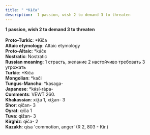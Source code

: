 ```yaml
---
title: " *Kɨča"
description:  1 passion, wish 2 to demand 3 to threaten
---
```

<p data-pagefind-weight="0.5">
<strong> 1 passion, wish 2 to demand 3 to threaten</strong><br><br>
<strong>Proto-Turkic</strong>:  *Kɨča<br>
<strong>Altaic etymology</strong>:  Altaic etymology<br>
<strong> Proto-Altaic</strong>:  *káče<br>
<strong>Nostratic</strong>:  Nostratic<br>
<strong>Russian meaning</strong>:  1 страсть, желание 2 настойчиво требовать 3 угрожать<br>
<strong>Turkic</strong>:  *Kɨča<br>
<strong>Mongolian</strong>:  *kači<br>
<strong>Tungus-Manchu</strong>:  *kasaga-<br>
<strong>Japanese</strong>:  *kǝ́sí-rápa-<br>
<strong>Comments</strong>:  VEWT 260.<br>
<strong>Khakassian</strong>:  xɨǯa 1, xɨǯan- 3<br>
<strong>Shor</strong>:  qɨčan- 3<br>
<strong>Oyrat</strong>:  qɨča 1<br>
<strong>Tuva</strong>:  qɨžan- 3<br>
<strong>Kirghiz</strong>:  qɨča- 2<br>
<strong>Kazakh</strong>:  qɨsa 'commotion, anger' (R 2, 803 - Kir.)<br>

</p>
